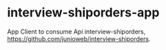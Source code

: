 # interview-shiporders-app
App Client to consume Api interview-shiporders, https://github.com/junioweb/interview-shiporders.
